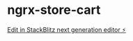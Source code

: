 # ngrx-store-cart

[Edit in StackBlitz next generation editor ⚡️](https://stackblitz.com/~/github.com/bharatkumaremani/ngrx-store-cart)